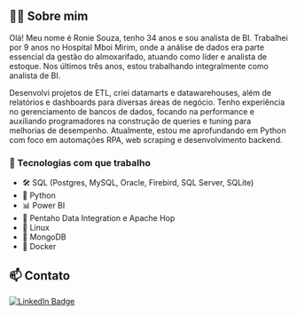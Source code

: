 ## 🙋‍♂️ Sobre mim
Olá! Meu nome é Ronie Souza, tenho 34 anos e sou analista de BI. Trabalhei por 9 anos no Hospital Mboi Mirim, onde a análise de dados era parte essencial da gestão do almoxarifado, atuando como líder e analista de estoque. Nos últimos três anos, estou trabalhando integralmente como analista de BI.

Desenvolvi projetos de ETL, criei datamarts e datawarehouses, além de relatórios e dashboards para diversas áreas de negócio. Tenho experiência no gerenciamento de bancos de dados, focando na performance e auxiliando programadores na construção de queries e tuning para melhorias de desempenho. Atualmente, estou me aprofundando em Python com foco em automações RPA, web scraping e desenvolvimento backend.

### 🧰 Tecnologias com que trabalho
- 🛠 SQL (Postgres, MySQL, Oracle, Firebird, SQL Server, SQLite)  
- 🐍 Python  
- 📊 Power BI  
- 🔄 Pentaho Data Integration e Apache Hop  
- 🐧 Linux  
- 🍃 MongoDB  
- 🐳 Docker  

## 📫 Contato
[![LinkedIn Badge](https://img.shields.io/badge/LinkedIn-ronie--souza-blue?style=flat&logo=linkedin)](https://www.linkedin.com/in/ronie-souza)
